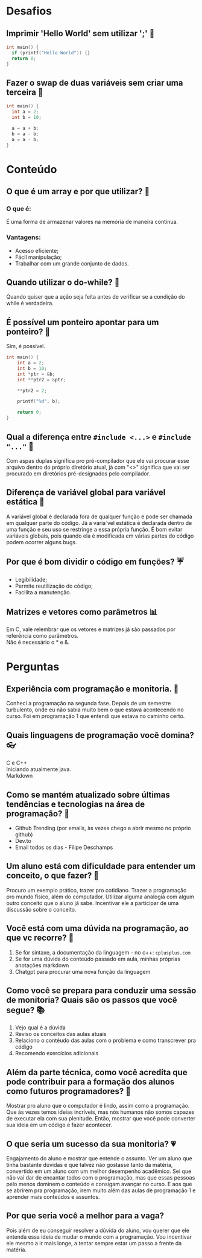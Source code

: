 # Desafios

## Imprimir 'Hello World' sem utilizar ';' 🦋

```c
int main() {
  if (printf("Hello World")) {}
  return 0;
}
```

## Fazer o swap de duas variáveis sem criar uma terceira 🌹

```c
int main() {
  int a = 2;
  int b = 10;

  a = a + b;
  b = a - b;
  a = a - b;
}
```

# Conteúdo

## O que é um array e por que utilizar? 🌷

### O que é:
É uma forma de armazenar valores na memória de maneira contínua.

### Vantagens:
- Acesso eficiente;
- Fácil manipulação;
- Trabalhar com um grande conjunto de dados.

## Quando utilizar o do-while? 🐝
Quando quiser que a ação seja feita antes de verificar se a condição do while é verdadeira.

## É possível um ponteiro apontar para um ponteiro? 🐛
Sim, é possível.

```c
int main() {
    int a = 2;
    int b = 10;
    int *ptr = &b;
    int **ptr2 = &ptr;

    **ptr2 = 2;

    printf("%d", b);

    return 0;
}
```
## Qual a diferença entre `#include <...>` e `#include "..."` 🐢
Com aspas duplas significa pro pré-compilador que ele vai procurar esse arquivo dentro do próprio diretório atual,
já com "<>" significa que vai ser procurado em diretórios pré-designados pelo compilador.

## Diferença de variável global para variável estática 🎈
A variável global é declarada fora de qualquer função e pode ser chamada em qualquer parte do código. Já a varia´vel estática é declarada
dentro de uma função e seu uso se restringe a essa própria função.
É bom evitar variáveis globais, pois quando ela é modificada em várias partes do código podem ocorrer alguns bugs.

## Por que é bom dividir o código em funções? ☔
- Legibilidade;
- Permite reutilização do código;
- Facilita a manutenção.

## Matrizes e vetores como parâmetros 📊
Em C, vale relembrar que os vetores e matrizes já são passados por referência como parâmetros. <br> Não é necessário o * e &.

# Perguntas

## Experiência com programação e monitoria. 🌼
Conheci a programação na segunda fase. Depois de um semestre turbulento, onde eu não sabia muito bem o que estava acontecendo no curso. Foi em programação 1 que entendi que estava no caminho certo. 

## Quais linguagens de programação você domina? 👓
C e C++ <br> Iniciando atualmente java. <br> Markdown 

## Como se mantém atualizado sobre últimas tendências e tecnologias na área de programação? 🐾
- Github Trending (por emails, às vezes chego a abrir mesmo no próprio github)
- Dev.to
- Email todos os dias - Filipe Deschamps

## Um aluno está com dificuldade para entender um conceito, o que fazer? 🌷
Procuro um exemplo prático, trazer pro cotidiano. Trazer a programação pro mundo físico, além do computador. Utilizar alguma analogia com algum outro conceito que o aluno já sabe. Incentivar ele a participar de uma discussão sobre o conceito.

## Você está com uma dúvida na programação, ao que vc recorre? 🦋
1) Se for sintaxe, a documentação da linguagem - no c++: `cplusplus.com`
2) Se for uma dúvida do conteúdo passado em aula, minhas próprias anotações markdown
3) Chatgpt para procurar uma nova função da linguagem

## Como você se prepara para conduzir uma sessão de monitoria? Quais são os passos que você segue? 📚
1) Vejo qual é a dúvida
2) Reviso os conceitos das aulas atuais
3) Relaciono o contéudo das aulas com o problema e como transcrever pra código
4) Recomendo exercícios adicionais

##  Além da parte técnica, como você acredita que pode contribuir para a formação dos alunos como futuros programadores? 🎇
Mostrar pro aluno que o computador é lindo, assim como a programação. Que às vezes temos ideias incríveis, mas nós humanos não somos capazes de executar ela com sua plenitude. Então, mostrar que você pode converter sua ideia em um código e fazer acontecer.

## O que seria um sucesso da sua monitoria? 💗
Engajamento do aluno e mostrar que entende o assunto. Ver um aluno que tinha bastante dúvidas e que talvez não gostasse tanto da matéria, convertido em um aluno com um melhor desempenho acadêmico. Sei que não vai dar de encantar todos com o programação, mas que essas pessoas pelo menos dominem o conteúdo e consigam avançar no curso. E aos que se abrirem pra programação, irem muito além das aulas de programação 1 e aprender mais conteúdos e assuntos.

## Por que seria você a melhor para a vaga?
Pois além de eu conseguir resolver a dúvida do aluno, vou querer que ele entenda essa ideia de mudar o mundo com a programação. Vou incentivar ele mesmo a ir mais longe, a tentar sempre estar um passo a frente da matéria. 
